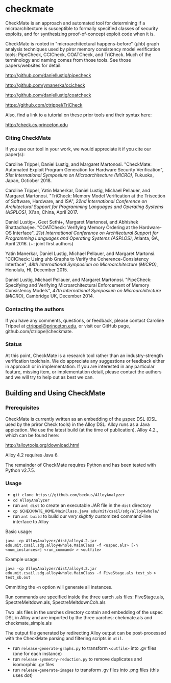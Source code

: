 # checkmate

CheckMate is an approach and automated tool for determining if a microarchitecture is susceptible to formally specified classes of security exploits, and for synthesizing proof-of-concept exploit code when it is.

CheckMate is rooted in "microarchitectural happens-before" (μhb) graph analysis techniques used by piror memory consistency model verification tools: PipeCheck, CCICheck, COATCheck, and TriCheck.  Much of the terminology and naming comes from those tools. See those papers/websites for detail:

http://github.com/daniellustig/pipecheck

http://github.com/ymanerka/ccicheck

http://github.com/daniellustig/coatcheck

https://github.com/ctrippel/TriCheck

Also, find a link to a tutorial on these prior tools and their syntax here:

http://check.cs.princeton.edu

### Citing CheckMate

If you use our tool in your work, we would appreciate it if you cite our paper(s):

Caroline Trippel, Daniel Lustig, and Margaret Martonosi. 
  "CheckMate: Automated Exploit Program Generation for Hardware Security Verification", 
  *51st International Symposium on Microarchitecture (MICRO)*, Fukuoka, Japan, Octiober 2018.

Caroline Trippel, Yatin Manerkar, Daniel Lustig, Michael Pellauer, and Margaret Martonosi. 
  "TriCheck: Memory Model Verification at the Trisection of Software, Hardware, and ISA", 
  *22nd International Conference on Architectural Support for Programming Languages and
  Operating Systems (ASPLOS)*, Xi'an, China, April 2017.

Daniel Lustig+, Geet Sethi+, Margaret Martonosi, and Abhishek Bhattacharjee.
  "COATCheck: Verifying Memory Ordering at the Hardware-OS Interface",
  *21st International Conference on Architectural Support for Programming
  Languages and Operating Systems (ASPLOS)*, Atlanta, GA, April 2016.
  (+: joint first authors)

Yatin Manerkar, Daniel Lustig, Michael Pellauer, and Margaret Martonsi.
  "CCICheck: Using uhb Graphs to Verify the Coherence-Consistency Interface",
  *48th International Symposium on Microarchitecture (MICRO)*,
  Honolulu, HI, December 2015.

Daniel Lustig, Michael Pellauer, and Margaret Martonosi.  "PipeCheck:
  Specifying and Verifying Microarchitectural Enforcement of Memory Consistency
  Models", *47th International Symposium on Microarchitecture (MICRO)*,
  Cambridge UK, December 2014.

### Contacting the authors

If you have any comments, questions, or feedback, please contact Caroline Trippel at ctrippel@princeton.edu, or visit our GitHub page, github.com/ctrippel/checkmate.

### Status

At this point, CheckMate is a research tool rather than an industry-strength verification toolchain. We do appreciate any suggestions or feedback either in approach or in implementation.  If you are interested in any particular feature, missing item, or implementation detail, please contact the authors and we will try to help out as best we can.

## Building and Using CheckMate

### Prerequisites

CheckMate is currently written as an embedding of the μspec DSL (DSL used by the priror Check tools) in the Alloy DSL. Alloy runs as a Java appication. We use the latest build (at the time of publication), Alloy 4.2., which can be found here:

http://alloytools.org/download.html

Alloy 4.2 requires Java 6.

The remainder of CheckMate requires Python and has been tested with Python v2.7.5.

### Usage

* `git clone https://github.com/beckus/AlloyAnalyzer`
* `cd AlloyAnalyzer`
* run `ant dist` to create an executable JAR file in the `dist` directory
* `cp $CHECKMATE_HOME/MainClass.java edu/mit/csail/sdg/alloy4whole/`
* run `ant build` to build our *very slightly* customized command-line interface to Alloy

Basic usage:

    java -cp AlloyAnalyzer/dist/alloy4.2.jar edu.mit.csail.sdg.alloy4whole.MainClass -f <uspec.als> [-n <num_instances>] <run_command> > <outfile>

Example usage:

    java -cp AlloyAnalyzer/dist/alloy4.2.jar edu.mit.csail.sdg.alloy4whole.MainClass -f FiveStage.als test_sb > test_sb.out

Ommitting the -n option will generate all instances.

Run commands are specified inside the three uarch .als files: FiveStage.als, SpectreMeltdown.als, SpectreMeltdownCoh.als

Two .als files in the uarches directory contain and embedding of the uspec DSL in Alloy and are imported by the three uarches: chekmate.als and checkmate_simple.als

The output file generated by redirecting Alloy output can be post-processed with the CheckMate parsing and filtering scripts in `util`.

* run `release-generate-graphs.py` to transform `<outfile>` into .gv files (one for each instance)
* run `release-symmetry-reduction.py` to remove duplicates and isomorphic .gv files
* run `release-generate-images` to transform .gv files into .png files (this uses dot)
